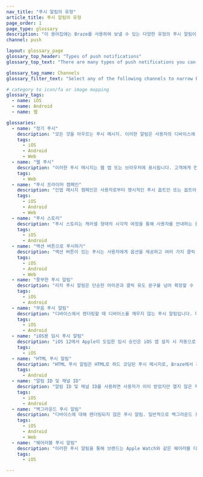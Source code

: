 ```yaml
---
nav_title: "푸시 알림의 유형"
article_title: 푸시 알림의 유형
page_order: 1
page_type: glossary
description: "이 용어집에는 Braze를 사용하여 보낼 수 있는 다양한 유형의 푸시 알림이 나열되어 있습니다."
channel: push

layout: glossary_page
glossary_top_header: "Types of push notifications"
glossary_top_text: "There are many types of push notifications you can use to interact with your customers. These can be narrowed by channel and used to meet the needs of many different users. You can configure most of these settings in your Push campaigns, but there are notes in the following descriptions that will indicate whether any backend configurations are needed and what those might be."

glossary_tag_name: Channels
glossary_filter_text: "Select any of the following channels to narrow Push Type options."

# category to icon/fa or image mapping
glossary_tags:
  - name: iOS
  - name: Android
  - name: 웹

glossaries:
  - name: "정기 푸시"
    description: "모든 것을 아우르는 푸시 메시지. 이러한 알림은 사용자의 디바이스에 알림 소리와 메시지로 표시되며, 알림 표시줄이나 스택에 슬라이드되거나 표시됩니다."
    tags:
      - iOS
      - Android
      - Web
  - name: "웹 푸시"
    description: "이러한 푸시 메시지는 웹 앱 또는 브라우저에 표시됩니다. 고객에게 연락하려면 여전히 허가가 필요합니다. 사용자가 숨겨진 브라우저를 사용하는 경우 웹 푸시가 작동하지 않습니다."
    tags:
      - Web
  - name: "푸시 프라이머 캠페인"
    description: "인앱 메시지 캠페인은 사용자로부터 명시적인 푸시 옵트인 또는 옵트아웃 신호를 받는 데 사용됩니다. 입문서를 통해 디바이스 설정을 통해 푸시 기능을 끌 가능성이 있는 사용자에게 알림을 보내지 않도록 할 수 있습니다. iOS의 경우, 사용자가 명시적으로 iOS의 기본 푸시 프롬프트에 동의하지 않는 한 포그라운드 푸시 알림(예: 기기 깨우기 알림)이 활성화되지 않으므로 푸시 캠페인이 적절합니다."
    tags:
      - iOS
      - Android
      - Web
  - name: "푸시 스토리"
    description: "푸시 스토리는 캐러셀 형태의 시각적 여정을 통해 사용자를 안내하는 몰입형 메시지입니다. 모바일 디바이스에서만 사용할 수 있습니다."
    tags:
      - iOS
      - Android
  - name: "액션 버튼으로 푸시하기"
    description: "액션 버튼이 있는 푸시는 사용자에게 옵션을 제공하고 여러 가지 클릭 유도 문안을 제공할 수 있는 메시지입니다."
    tags:
      - iOS
      - Android
      - Web
  - name: "풍부한 푸시 알림"
    description: "리치 푸시 알림은 단순한 아이콘과 클릭 유도 문구를 넘어 확장할 수 있는 몰입형 이미지와 창의적인 콘텐츠가 포함된 알림입니다."
    tags:
      - iOS
      - Android
  - name: "무음 푸시 알림"
    description: "디바이스에서 렌더링할 때 디바이스를 깨우지 않는 푸시 알림입니다. 대신 알림이 디바이스의 알림 트레이에 저장됩니다."
    tags:
      - iOS
      - Android
  - name: "iOS용 임시 푸시 알림"
    description: "iOS 12에서 Apple이 도입한 임시 승인은 iOS 앱 설치 시 자동으로 발생하므로 브랜드가 사용자에게 푸시 메시지를 표시하지 않고도 무음 알림을 보낼 수 있습니다. 무음 푸시가 전송되어 디바이스의 알림 트레이에서 확인되면 사용자에게 푸시 알림을 허용하거나 중단할 수 있는 옵션이 제공됩니다."
    tags:
      - iOS
  - name: "HTML 푸시 알림"
    description: "HTML 푸시 알림은 HTML로 하드 코딩된 푸시 메시지로, Braze에서 제공하는 사전 설정된 푸시 템플릿을 사용하지 않습니다. HTML 푸시 알림을 만들 수 있는 옵션이 있으면 푸시 메시지의 모양을 원하는 대로 자유롭게 창의력을 발휘하고 일관성 있는 브랜딩을 할 수 있습니다."
    tags:
      - Android
  - name: "알림 ID 및 채널 ID"
    description: "알림 ID 및 채널 ID를 사용하면 사용자가 이미 받았지만 열지 않은 푸시 알림을 교체하거나 업데이트할 수 있습니다."
    tags:
      - iOS
      - Android
  - name: "백그라운드 푸시 알림"
    description: "디바이스에 대해 렌더링되지 않은 푸시 알림. 일반적으로 백그라운드 프로세스 및 제거 추적을 위해 앱으로 정보 패킷을 전송하는 데 사용됩니다. 백그라운드 푸시를 전송하려면 백그라운드 지원 푸시 토큰이 필요합니다."
    tags:
      - iOS
      - Android
      - Web
  - name: "웨어러블 푸시 알림"
    description: "이러한 푸시 알림을 통해 브랜드는 Apple Watch와 같은 웨어러블 디바이스에 직접 메시지를 보낼 수 있습니다."
    tags:
      - iOS

---
```

